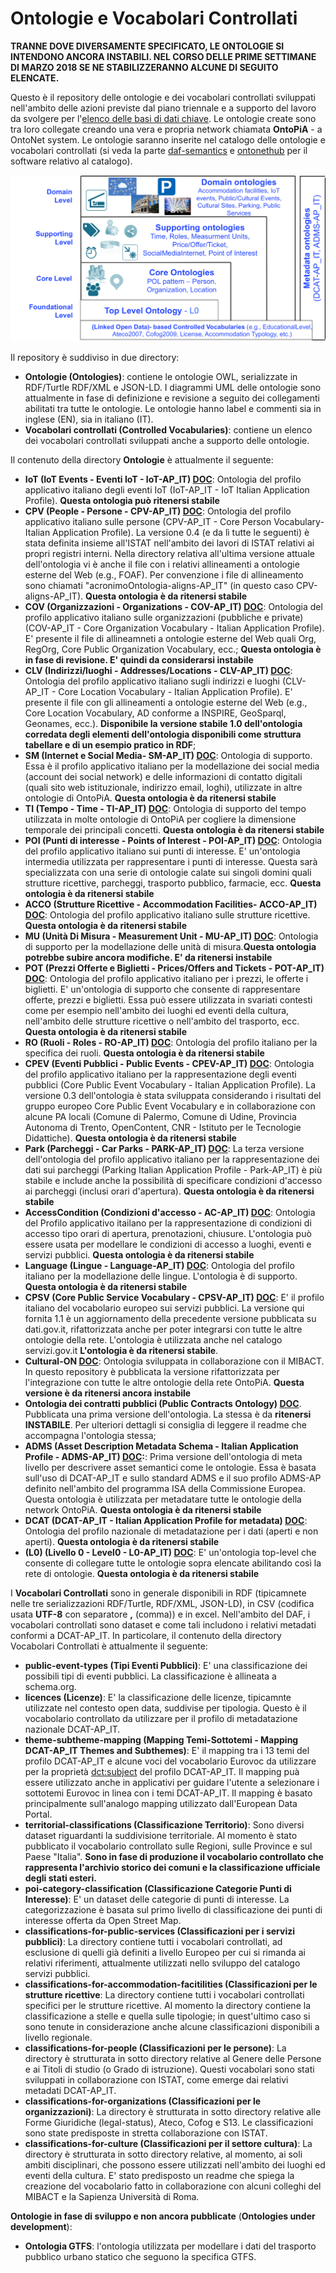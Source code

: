 # Ontologie e Vocabolari Controllati

**TRANNE DOVE DIVERSAMENTE SPECIFICATO, LE ONTOLOGIE SI INTENDONO ANCORA INSTABILI. NEL CORSO DELLE PRIME SETTIMANE DI MARZO 2018 SE NE STABILIZZERANNO ALCUNE DI SEGUITO ELENCATE.**


Questo è il repository delle ontologie e dei vocabolari controllati sviluppati nell'ambito delle azioni previste dal piano triennale e a supporto del lavoro da svolgere per l'[elenco delle basi di dati chiave](http://elenco-basi-di-dati-chiave.readthedocs.io/it/latest/).
Le ontologie create sono tra loro collegate creando una vera e propria network chiamata **OntoPiA** - a OntoNet system. Le ontologie saranno inserite nel catalogo delle ontologie e vocabolari controllati (si veda la parte [daf-semantics](https://github.com/italia/daf-semantics) e [ontonethub](https://github.com/teamdigitale/ontonethub) per il software relativo al catalogo).


![OntoPiA](OntoPiA.png)

Il repository è suddiviso in due directory:

  + **Ontologie (Ontologies)**: contiene le ontologie OWL, serializzate in RDF/Turtle RDF/XML e JSON-LD. I diagrammi UML delle ontologie sono attualmente in fase di definizione e revisione a seguito dei collegamenti abilitati tra tutte le ontologie. Le ontologie hanno label e commenti sia in inglese (EN), sia in italiano (IT).
  + **Vocabolari controllati (Controlled Vocabularies)**: contiene un elenco dei vocabolari controllati sviluppati anche a supporto delle ontologie.

Il contenuto della directory **Ontologie** è attualmente il seguente:

  + **IoT (IoT Events - Eventi IoT - IoT-AP_IT) [DOC](https://w3id.org/italia/onto/IoT)**: Ontologia del profilo applicativo italiano degli eventi IoT (IoT-AP_IT - IoT Italian Application Profile). **Questa ontologia può ritenersi stabile**
  + **CPV (People - Persone - CPV-AP_IT) [DOC](https://w3id.org/italia/onto/CPV)**: Ontologia del profilo applicativo italiano sulle persone (CPV-AP_IT - Core Person Vocabulary-Italian Application Profile). La versione 0.4 (e da lì tutte le seguenti) è stata definita insieme all'ISTAT nell'ambito dei lavori di ISTAT relativi ai propri registri interni. Nella directory relativa all'ultima versione attuale dell'ontologia vi è anche il file con i relativi allineamenti a ontologie esterne del Web (e.g., FOAF). Per convenzione i file di allineamento sono chiamati "acronimoOntologia-aligns-AP_IT" (in questo caso CPV-aligns-AP_IT). **Questa ontologia è da ritenersi stabile**
  + **COV (Organizzazioni - Organizations - COV-AP_IT) [DOC](https://w3id.org/italia/onto/COV)**: Ontologia del profilo applicativo italiano sulle organizzazioni (pubbliche e private) (COV-AP_IT - Core Organization Vocabulary - Italian Application Profile). E' presente il file di allineamneti a ontologie esterne del Web quali Org, RegOrg, Core Public Organization Vocabulary, ecc.; **Questa ontologia è in fase di revisione. E' quindi da considerarsi instabile**
  + **CLV (Indirizzi/luoghi - Addresses/Locations - CLV-AP_IT) [DOC](https://w3id.org/italia/onto/CLV)**: Ontologia del profilo applicativo italiano sugli indirizzi e luoghi (CLV-AP_IT - Core Location Vocabulary - Italian Application Profile). E' presente il file con gli allineamenti a ontologie esterne del Web (e.g., Core Location Vocabulary, AD conforme a INSPIRE, GeoSparql, Geonames, ecc.). **Disponibile la versione stabile 1.0 dell'ontologia corredata degli elementi dell'ontologia disponibili come struttura tabellare e di un esempio pratico in RDF**;
  + **SM (Internet e Social Media- SM-AP_IT) [DOC](https://w3id.org/italia/onto/SM)**: Ontologia di supporto. Essa è il profilo applicativo italiano per la modellazione dei social media (account dei social network) e delle informazioni di contatto digitali (quali sito web istituzionale, indirizzo email, loghi), utilizzate in altre ontologie di OntoPiA. **Questa ontologia è da ritenersi stabile**
  + **TI (Tempo - Time - TI-AP_IT)  [DOC](https://w3id.org/italia/onto/TI)**: Ontologia di supporto del tempo utilizzata in molte ontologie di OntoPiA per cogliere la dimensione temporale dei principali concetti. **Questa ontologia è da ritenersi stabile**
  + **POI (Punti di interesse - Points of Interest - POI-AP_IT)  [DOC](https://w3id.org/italia/onto/POI)**: Ontologia del profilo applicativo italiano sui punti di interesse. E' un'ontologia intermedia utilizzata per rappresentare i punti di interesse. Questa sarà specializzata con una serie di ontologie calate sui singoli domini quali strutture ricettive, parcheggi, trasporto pubblico, farmacie, ecc. **Questa ontologia è da ritenersi stabile**
  + **ACCO (Strutture Ricettive - Accommodation Facilities- ACCO-AP_IT)  [DOC](https://w3id.org/italia/onto/ACCO)**: Ontologia del profilo applicativo italiano sulle strutture ricettive. **Questa ontologia è da ritenersi stabile**
  + **MU (Unità Di Misura - Measurement Unit - MU-AP_IT)  [DOC](https://w3id.org/italia/onto/MU)**: Ontologia di supporto per la modellazione delle unità di misura.**Questa ontologia potrebbe subire ancora modifiche. E' da ritenersi instabile**
  + **POT (Prezzi Offerte e Biglietti - Prices/Offers and Tickets - POT-AP_IT)  [DOC](https://w3id.org/italia/onto/POT)**: Ontologia del profilo applicativo italiano per i prezzi, le offerte i biglietti. E' un'ontologia di supporto che consente di rappresentare offerte, prezzi e biglietti. Essa può essere utilizzata in svariati contesti come per esempio nell'ambito dei luoghi ed eventi della cultura, nell'ambito delle strutture ricettive o nell'ambito del trasporto, ecc. **Questa ontologia è da ritenersi stabile**
  + **RO (Ruoli - Roles - RO-AP_IT)  [DOC](https://w3id.org/italia/onto/RO)**: Ontologia del profilo italiano per la specifica dei ruoli. **Questa ontologia è da ritenersi stabile**
  + **CPEV (Eventi Pubblici - Public Events - CPEV-AP_IT)  [DOC](https://w3id.org/italia/onto/CPEV)**: Ontologia del profilo applicativo italiano per la rappresentazione degli eventi pubblici (Core Public Event Vocabulary - Italian Application Profile). La versione 0.3 dell'ontologia è stata sviluppata considerando i risultati del gruppo europeo Core Public Event Vocabulary e in collaborazione con alcune PA locali (Comune di Palermo, Comune di Udine, Provincia Autonoma di Trento, OpenContent, CNR - Istituto per le Tecnologie Didattiche). **Questa ontologia è da ritenersi stabile**
  + **Park (Parcheggi - Car Parks - PARK-AP_IT)  [DOC](https://w3id.org/italia/onto/PARK)**: La terza versione dell'ontologia del profilo applicativo italiano per la rappresentazione dei dati sui parcheggi (Parking Italian Application Profile - Park-AP_IT) è più stabile e include anche la possibilità di specificare condizioni d'accesso ai parcheggi (inclusi orari d'apertura). **Questa ontologia è da ritenersi stabile**
  + **AccessCondition (Condizioni d'accesso - AC-AP_IT)  [DOC](https://w3id.org/italia/onto/AccessCondition)**: Ontologia del Profilo applicativo itailano per la rappresentazione di condizioni di accesso tipo orari di apertura, prenotazioni, chiusure. L'ontologia può essere usata per modellare le condizioni di accesso a luoghi, eventi e servizi pubblici. **Questa ontologia è da ritenersi stabile**
  + **Language (Lingue - Language-AP_IT) [DOC](https://w3id.org/italia/onto/Language)**: Ontologia del profilo italiano per la modellazione delle lingue. L'ontologia è di supporto. **Questa ontologia è da ritenersi stabile**
  + **CPSV (Core Public Service Vocabulary - CPSV-AP_IT) [DOC](https://w3id.org/italia/onto/CPSV)**: E' il profilo italiano del vocabolario europeo sui servizi pubblici. La versione qui fornita 1.1 è un aggiornamento della precedente versione pubblicata su dati.gov.it, rifattorizzata anche per poter integrarsi con tutte le altre ontologie della rete. L'ontologia è utilizzata anche nel catalogo servizi.gov.it **L'ontologia è da ritenersi stabile**.
  + **Cultural-ON [DOC](https://w3id.org/italia/onto/Cultural-ON)**: Ontologia sviluppata in collaborazione con il MIBACT. In questo repository è pubblicata la versione rifattorizzata per l'integrazione con tutte le altre ontologie della rete OntoPiA. **Questa versione è da ritenersi ancora instabile**
  + **Ontologia dei contratti pubblici (Public Contracts Ontology) [DOC](https://w3id.org/italia/onto/PublicContract)**. Pubblicata una prima versione dell'ontologia. La stessa è da **ritenersi INSTABILE**. Per ulteriori dettagli si consiglia di leggere il readme che accompagna l'ontologia stessa;
  + **ADMS (Asset Description Metadata Schema - Italian Application Profile - ADMS-AP_IT) [DOC](https://w3id.org/italia/onto/ADMS):**: Prima versione dell'ontologia di meta livello per descrivere asset semantici come le ontologie. Essa è basata sull'uso di DCAT-AP_IT e sullo standard ADMS e il suo profilo ADMS-AP definito nell'ambito del programma ISA della Commissione Europea. Questa ontologia è utilizzata per metadatare tutte le ontologie della network OntoPiA. **Questa ontologia è da ritenersi stabile**
  + **DCAT (DCAT-AP_IT - Italian Application Profile for metadata) [DOC](https://w3id.org/italia/onto/DCAT)**: Ontologia del profilo nazionale di metadatazione per i dati (aperti e non aperti). **Questa ontologia è da ritenersi stabile**
  + **(L0) (Livello 0 - Level0 - L0-AP_IT) [DOC](https://w3id.org/italia/onto/l0)**: E' un'ontologia top-level che consente di collegare tutte le ontologie sopra elencate abilitando così la rete di ontologie. **Questa ontologia è da ritenersi stabile**


I **Vocabolari Controllati** sono in generale disponibili in RDF (tipicamnete nelle tre serializzazioni RDF/Turtle, RDF/XML, JSON-LD), in CSV (codifica usata **UTF-8** con separatore **,** (comma)) e in excel. Nell'ambito del DAF, i vocabolari controllati sono dataset e come tali includono i relativi metadati conformi a DCAT-AP_IT.
In particolare, il contenuto della directory Vocabolari Controllati è attualmente il seguente:

  + **public-event-types (Tipi Eventi Pubblici)**: E' una classificazione dei possibili tipi di eventi pubblici. La classificazione è allineata a schema.org.
  + **licences (Licenze)**: E' la classificazione delle licenze, tipicamnte utilizzate nel contesto open data, suddivise per tipologia. Questo è il vocabolario controllato da utilizzare per il profilo di metadatazione nazionale DCAT-AP_IT.
  + **theme-subtheme-mapping (Mapping Temi-Sottotemi - Mapping DCAT-AP_IT Themes and Subthemes)**: E' il mapping tra i 13 temi del profilo DCAT-AP_IT e alcune voci del vocabolario Eurovoc da utilizzare per la proprietà [dct:subject](https://linee-guida-cataloghi-dati-profilo-dcat-ap-it.readthedocs.io/it/latest/dataset_elementi_raccomandati.html#sottotema-del-dataset-dct-subject) del profilo DCAT-AP_IT. Il mapping puà essere utilizzato anche in applicativi per guidare l'utente a selezionare i sottotemi Eurovoc in linea con i temi DCAT-AP_IT. Il mapping è basato principalmente sull'analogo mapping utilizzato dall'European Data Portal.
  + **territorial-classifications (Classificazione Territorio)**: Sono diversi dataset riguardanti la suddivisione territoriale. Al momento è stato pubblicato il vocabolario controllato sulle Regioni, sulle Province e sul Paese "Italia". **Sono in fase di produzione il vocabolario controllato che rappresenta l'archivio storico dei comuni e la classificazione ufficiale degli stati esteri.**
  + **poi-category-classification (Classificazione Categorie Punti di Interesse)**: E' un dataset delle categorie di punti di interesse. La categorizzazione è basata sul primo livello di classificazione dei punti di interesse offerta da Open Street Map.
  + **classifications-for-public-services (Classificazioni per i servizi pubblici)**: La directory contiene tutti i vocabolari controllati, ad esclusione di quelli già definiti a livello Europeo per cui si rimanda ai relativi riferimenti, attualmente utilizzati nello sviluppo del catalogo servizi pubblici.
  + **classifications-for-accommodation-facitilities (Classificazioni per le strutture ricettive**: La directory contiene tutti i vocabolari controllati specifici per le strutture ricettive. Al momento la directory contiene la classificazione a stelle e quella sulle tipologie; in quest'ultimo caso si sono tenute in considerazione anche alcune classificazioni disponibili a livello regionale.
  + **classifications-for-people (Classificazioni per le persone)**: La directory è strutturata in sotto directory relative al Genere delle Persone e ai Titoli di studio (o Grado di istruzione). Questi vocabolari sono stati sviluppati in collaborazione con ISTAT, come emerge dai relativi metadati DCAT-AP_IT.
  + **classifications-for-organizations (Classificazioni per le organizzazioni)**: La directory è strutturata in sotto directory relative alle Forme Giuridiche (legal-status), Ateco, Cofog e S13. Le classificazioni sono state predisposte in stretta collaborazione con ISTAT.
  + **classifications-for-culture (Classificazioni per il settore cultura)**: La directory è strutturata in sotto directory relative, al momento, ai soli ambiti disciplinari, che possono essere utilizzati nell'ambito dei luoghi ed eventi della cultura. E' stato predisposto un readme che spiega la creazione del vocabolario fatto in collaborazione con alcuni colleghi del MIBACT e la Sapienza Università di Roma.

**Ontologie in fase di sviluppo e non ancora pubblicate** (**Ontologies under development**):
  + **Ontologia GTFS**: l'ontologia utilizzata per modellare i dati del trasporto pubblico urbano statico che seguono la specifica GTFS.
